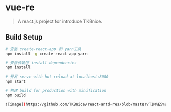 # vue-re

> A react.js project for introduce  TKBnice.

## Build Setup
``` bash
# 安装 create-react-app 和 yarn工具
npm install -g create-react-app yarn

# 安装依赖包 install dependencies
npm install

# 开发 serve with hot reload at localhost:8080
npm start

# 构建 build for production with minification
npm build

![image](https://github.com/TKBnice/react-antd-res/blob/master/TIM%E5%9B%BE%E7%89%8720181024164948.png?raw=true)
